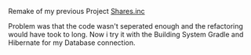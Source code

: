 Remake of my previous Project [Shares.inc](https://github.com/HaasFynn/shares.inc.git)

Problem was that the code wasn't seperated enough and the refactoring would have took to long. Now i try it with the Building System Gradle and Hibernate for my Database connection.
